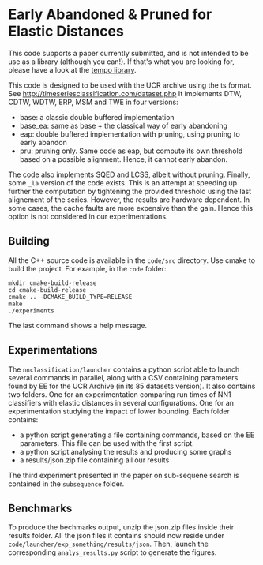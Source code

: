 # Early Abandoned & Pruned for Elastic Distances

This code supports a paper currently submitted, and is not intended to be use as a library (although you can!).
If that's what you are looking for, please have a look at the [tempo library](https://github.com/MonashTS/tempo).

This code is designed to be used with the UCR archive using the ts format.
See http://timeseriesclassification.com/dataset.php
It implements DTW, CDTW, WDTW, ERP, MSM and TWE in four versions:
  *  base: a classic double buffered implementation
  *  base_ea: same as base + the classical way of early abandoning
  *  eap: double buffered implementation with pruning, using pruning to early abandon
  *  pru: pruning only. Same code as eap, but compute its own threshold based on a possible alignment.
     Hence, it cannot early abandon.
     
The code also implements SQED and LCSS, albeit without pruning.
Finally, some `_la` version of the code exists.
This is an attempt at speeding up further the computation by tightening the provided threshold using the
last alignement of the series. However, the results are hardware dependent.
In some cases, the cache faults are more expensive than the gain. Hence this option is not considered in our
experimentations.


## Building

All the C++ source code is available in the `code/src` directory.
Use cmake to build the project.
For example, in the `code` folder:
```
mkdir cmake-build-release
cd cmake-build-release
cmake .. -DCMAKE_BUILD_TYPE=RELEASE
make
./experiments
```

The last command shows a help message.

## Experimentations

The `nnclassification/launcher` contains a python script able to launch several commands in parallel,
along with a CSV containing parameters found by EE for the UCR Archive (in its 85 datasets version).
It also contains two folders.
One for an experimentation comparing run times of NN1 classifiers with elastic distances in several configurations.
One for an experimentation studying the impact of lower bounding.
Each folder contains:
  *  a python script generating a file containing commands, based on the EE parameters. This file can be used with the first script.
  *  a python script analysing the results and producing some graphs
  *  a results/json.zip file containing all our results
 
The third experiment presented in the paper on sub-sequene search is contained in the `subsequence` folder.
  
  
## Benchmarks
To produce the bechmarks output, unzip the json.zip files inside their results folder.
All the json files it contains should now reside under `code/launcher/exp_something/results/json`.
Then, launch the corresponding `analys_results.py` script to generate the figures.
